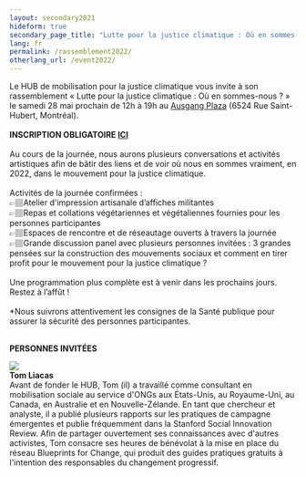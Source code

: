 ```yaml
---
layout: secondary2021
hideform: true
secondary_page_title: "Lutte pour la justice climatique : Où en sommes-nous ?"
lang: fr
permalink: /rassemblement2022/
otherlang_url: /event2022/
---
```

Le HUB de mobilisation pour la justice climatique vous invite à son rassemblement « Lutte pour la justice climatique : Où en sommes-nous ? » le samedi 28 mai prochain de 12h à 19h au [Ausgang Plaza](https://www.ausgangplaza.com/) (6524 Rue Saint-Hubert, Montréal).\
\
**INSCRIPTION OBLIGATOIRE [ICI](https://lepointdevente.com/billets/xd0220413002)**\
\
Au cours de la journée, nous aurons plusieurs conversations et activités artistiques afin de bâtir des liens et de voir où nous en sommes vraiment, en 2022, dans le mouvement pour la justice climatique.\
\
Activités de la journée confirmées :\
👉🏽Atelier d'impression artisanale d’affiches militantes\
👉🏽Repas et collations végétariennes et végétaliennes fournies pour les personnes participantes\
👉🏽Espaces de rencontre et de réseautage ouverts à travers la journée\
👉🏽Grande discussion panel avec plusieurs personnes invitées : 3 grandes pensées sur la construction des mouvements sociaux et comment en tirer profit pour le mouvement pour la justice climatique ?\
\
Une programmation plus complète est à venir dans les prochains jours. Restez à l’affût !\
\
*Nous suivrons attentivement les consignes de la Santé publique pour assurer la sécurité des personnes participantes.

\
**PERSONNES INVITÉES**


![](/media/tomliacas.jpg)
\
**Tom Liacas**\
Avant de fonder le HUB, Tom (il) a travaillé comme consultant en mobilisation sociale au service d'ONGs aux États-Unis, au Royaume-Uni, au Canada, en Australie et en Nouvelle-Zélande. En tant que chercheur et analyste, il a publié plusieurs rapports sur les pratiques de campagne émergentes et publie fréquemment dans la Stanford Social Innovation Review. Afin de partager ouvertement ses connaissances avec d'autres activistes, Tom consacre ses heures de bénévolat à la mise en place du réseau Blueprints for Change, qui produit des guides pratiques gratuits à l'intention des responsables du changement progressif.